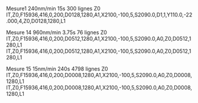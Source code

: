 Mesure1
240nm/min
15s
300 lignes
Z0
IT,Z0,F15936,416,0,200,D0128,1280,A1,X2100,-100,5,S2090.0,D1,1,Y110.0,-22.000,4,Z0,D0128,1280,L1

Mesure 14
960nm/min
3.75s
76 lignes
Z0
IT,Z0,F15936,416,0,200,D0512,1280,A1,X2100,-100,5,S2090.0,A0,Z0,D0512,1280,L1
IT,Z0,F15936,416,0,200,D0512,1280,A1,X2100,-100,5,S2090.0,A0,Z0,D0512,1280,L1

Mesure 15
15nm/min
240s
4798 lignes
Z0
IT,Z0,F15936,416,0,200,D0008,1280,A1,X2100,-100,5,S2090.0,A0,Z0,D0008,1280,L1
IT,Z0,F15936,416,0,200,D0008,1280,A1,X2100,-100,5,S2090.0,A0,Z0,D0008,1280,L1
